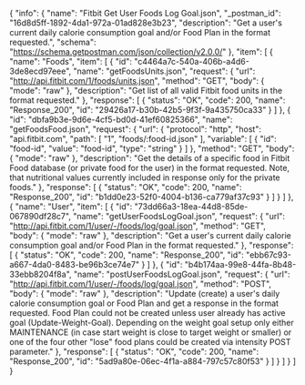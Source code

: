 {
  "info": {
    "name": "Fitbit Get User Foods Log Goal.json",
    "_postman_id": "16d8d5ff-1892-4da1-972a-01ad828e3b23",
    "description": "Get a user's current daily calorie consumption goal and/or Food Plan in the format requested.",
    "schema": "https://schema.getpostman.com/json/collection/v2.0.0/"
  },
  "item": [
    {
      "name": "Foods",
      "item": [
        {
          "id": "c4464a7c-540a-406b-a4d6-3de8ecd97eee",
          "name": "getFoodsUnits.json",
          "request": {
            "url": "http://api.fitbit.com/1/foods/units.json",
            "method": "GET",
            "body": {
              "mode": "raw"
            },
            "description": "Get list of all valid Fitbit food units in the format requested."
          },
          "response": [
            {
              "status": "OK",
              "code": 200,
              "name": "Response_200",
              "id": "29426a17-b30b-42b5-9f3f-9a435750ca33"
            }
          ]
        },
        {
          "id": "dbfa9b3e-9d6e-4cf5-bd0d-41ef60825366",
          "name": "getFoodsFood.json",
          "request": {
            "url": {
              "protocol": "http",
              "host": "api.fitbit.com",
              "path": [
                "1",
                "foods/:food-id.json"
              ],
              "variable": [
                {
                  "id": "food-id",
                  "value": "food-id",
                  "type": "string"
                }
              ]
            },
            "method": "GET",
            "body": {
              "mode": "raw"
            },
            "description": "Get the details of a specific food in Fitbit Food database (or private food for the user) in the format requested. Note, that nutritional values currently included in response only for the private foods."
          },
          "response": [
            {
              "status": "OK",
              "code": 200,
              "name": "Response_200",
              "id": "b1dd0e23-52f0-4004-b136-ca779af37c93"
            }
          ]
        }
      ]
    },
    {
      "name": "User",
      "item": [
        {
          "id": "73dd66a3-18ea-44d8-85de-067890df28c7",
          "name": "getUserFoodsLogGoal.json",
          "request": {
            "url": "http://api.fitbit.com/1/user/-/foods/log/goal.json",
            "method": "GET",
            "body": {
              "mode": "raw"
            },
            "description": "Get a user's current daily calorie consumption goal and/or Food Plan in the format requested."
          },
          "response": [
            {
              "status": "OK",
              "code": 200,
              "name": "Response_200",
              "id": "ebb67c93-a667-4da0-8483-be96b3ce74e7"
            }
          ]
        },
        {
          "id": "b4b174aa-99e8-44fa-8b48-33ebb8204f8a",
          "name": "postUserFoodsLogGoal.json",
          "request": {
            "url": "http://api.fitbit.com/1/user/-/foods/log/goal.json",
            "method": "POST",
            "body": {
              "mode": "raw"
            },
            "description": "Update (create) a user's daily calorie consumption goal or Food Plan and get a response in the format requested. Food Plan could not be created unless user already has active goal (Update-Weight-Goal). Depending on the weight goal setup only either MAINTENANCE (in case start weight is close to target weight or smaller) or one of the four other \"lose\" food plans could be created via intensity POST parameter."
          },
          "response": [
            {
              "status": "OK",
              "code": 200,
              "name": "Response_200",
              "id": "5ad9a80e-06ec-4f1a-a884-797c57c80f53"
            }
          ]
        }
      ]
    }
  ]
}